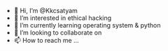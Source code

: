 - 👋 Hi, I’m @Kkcsatyam
- 👀 I’m interested in ethical hacking
- 🌱 I’m currently learning operating system & python
- 💞️ I’m looking to collaborate on 
- 📫 How to reach me ...

<!---
Kkcsatyam/Kkcsatyam is a ✨ special ✨ repository because its `README.md` (this file) appears on your GitHub profile.
You can click the Preview link to take a look at your changes.
--->
